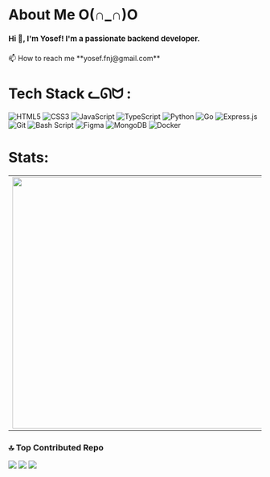 # About Me O(∩_∩)O

<h4 style="font-size:15px">Hi 👋, I'm Yosef! I'm a passionate backend developer.</h4>
📫 How to reach me **yosef.fnj@gmail.com**

<br/>

# Tech Stack ᓚᘏᗢ :
![HTML5](https://img.shields.io/badge/html5-%23E34F26.svg?style=for-the-badge&logo=html5&logoColor=white) 
![CSS3](https://img.shields.io/badge/css3-%231572B6.svg?style=for-the-badge&logo=css3&logoColor=white)
![JavaScript](https://img.shields.io/badge/javascript-%23323330.svg?style=for-the-badge&logo=javascript&logoColor=%23F7DF1E)
![TypeScript](https://img.shields.io/badge/typescript-%23007ACC.svg?style=for-the-badge&logo=typescript&logoColor=white) 
![Python](https://img.shields.io/badge/python-3670A0?style=for-the-badge&logo=python&logoColor=ffdd54)
![Go](https://img.shields.io/badge/go-%2300ADD8.svg?style=for-the-badge&logo=go&logoColor=white)
![Express.js](https://img.shields.io/badge/express.js-%23404d59.svg?style=for-the-badge&logo=express&logoColor=%2361DAFB) 
![Git](https://img.shields.io/badge/git-%23F05033.svg?style=for-the-badge&logo=git&logoColor=white) 
![Bash Script](https://img.shields.io/badge/bash_script-%23121011.svg?style=for-the-badge&logo=gnu-bash&logoColor=white) 
![Figma](https://img.shields.io/badge/figma-%23F24E1E.svg?style=for-the-badge&logo=figma&logoColor=white)
![MongoDB](https://img.shields.io/badge/MongoDB-%234ea94b.svg?style=for-the-badge&logo=mongodb&logoColor=white)
![Docker](https://img.shields.io/badge/docker-%230db7ed.svg?style=for-the-badge&logo=docker&logoColor=white)
<br/>
# Stats:

<table>
  <tr>
    <td><img src="https://i.pinimg.com/originals/a8/09/94/a8099418b2137e113c808fff5df2dc2a.gif" width="500"></td>
    <td>
      <img src="https://github-readme-stats.vercel.app/api?username=itsactuallyosef&theme=dark&hide_border=true&include_all_commits=true&count_private=true"/>
      <br/>
      <img src="https://nirzak-streak-stats.vercel.app/?user=itsactuallyosef&theme=dark&hide_border=true"/>
    </td>
  </tr>
</table>

### 🔝 Top Contributed Repo
![](https://github-contributor-stats.vercel.app/api?username=itsactuallyosef&limit=5&theme=dark&combine_all_yearly_contributions=true)
[![](https://visitcount.itsvg.in/api?id=itsactuallyosef&icon=8&color=13)](https://visitcount.itsvg.in)
![](https://github-readme-stats.vercel.app/api/top-langs/?username=itsactuallyosef&theme=dark&hide_border=true&include_all_commits=true&count_private=true&layout=compact)


